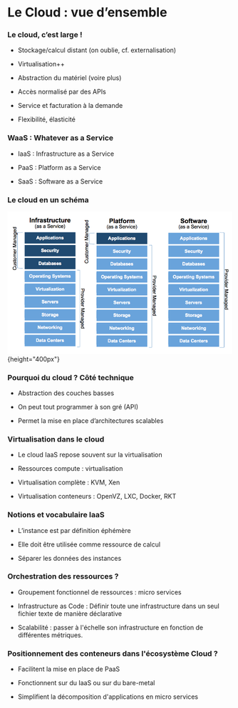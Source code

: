 # Le Cloud : vue d’ensemble

### Le cloud, c’est large !

- Stockage/calcul distant (on oublie, cf. externalisation)

- Virtualisation++

- Abstraction du matériel (voire plus)

- Accès normalisé par des APIs

- Service et facturation à la demande

- Flexibilité, élasticité

### WaaS : Whatever as a Service

- IaaS : Infrastructure as a Service

- PaaS : Platform as a Service

- SaaS : Software as a Service

### Le cloud en un schéma

![](images/cloud.png){height="400px"}

### Pourquoi du cloud ? Côté technique

- Abstraction des couches basses

- On peut tout programmer à son gré (API)

- Permet la mise en place d’architectures scalables

### Virtualisation dans le cloud

- Le cloud IaaS repose souvent sur la virtualisation

- Ressources compute : virtualisation

- Virtualisation complète : KVM, Xen

- Virtualisation conteneurs : OpenVZ, LXC, Docker, RKT

### Notions et vocabulaire IaaS

- L’instance est par définition éphémère

- Elle doit être utilisée comme ressource de calcul

- Séparer les données des instances

### Orchestration des ressources ?

- Groupement fonctionnel de ressources : micro services

- Infrastructure as Code : Définir toute une infrastructure dans un seul fichier texte de manière déclarative

- Scalabilité : passer à l'échelle son infrastructure en fonction de différentes métriques.

### Positionnement des conteneurs dans l'écosystème Cloud ?

- Facilitent la mise en place de PaaS

- Fonctionnent sur du IaaS ou sur du bare-metal

- Simplifient la décomposition d'applications en micro services

